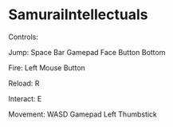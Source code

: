 # SamuraiIntellectuals

Controls:

Jump:
    Space Bar
    Gamepad Face Button Bottom
    
Fire:
    Left Mouse Button
    
Reload:
    R
    
Interact:
    E
    
Movement:
    WASD
    Gamepad Left Thumbstick